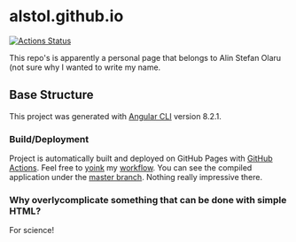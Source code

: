 # alstol.github.io
[![Actions Status](https://github.com/alstol/alstol.github.io/workflows/Build%20and%20Deploy/badge.svg)](https://github.com/alstol/alstol.github.io/actions)

This repo's is apparently a personal page that belongs to Alin Stefan Olaru (not sure why I wanted to write my name.

## Base Structure
This project was generated with [Angular CLI](https://github.com/angular/angular-cli) version 8.2.1.

### Build/Deployment
Project is automatically built and deployed on GitHub Pages with [GitHub Actions](https://github.com/alstol/alstol.github.io/actions). Feel free to [yoink](https://www.urbandictionary.com/define.php?term=Yoink) my [workflow](https://github.com/alstol/alstol.github.io/blob/develop/.github/workflows/build-and-deploy.yml).
You can see the compiled application under the [master branch](https://github.com/alstol/alstol.github.io/tree/master). Nothing really impressive there.

### Why overlycomplicate something that can be done with simple HTML?
For science!

